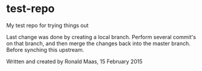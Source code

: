 test-repo
=========

My test repo for trying things out

Last change was done by creating a local branch. Perform several commit's on that branch, and then 
merge the changes back into the master branch. Before synching this upstream.


Written and created by Ronald Maas, 15 February 2015
